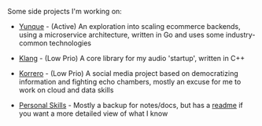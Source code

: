 Some side projects I'm working on:
- [Yunque](https://github.com/lukasmwerk/yunque) - (Active) An exploration into scaling ecommerce backends, using a microservice architecture, written in Go and uses some industry-common technologies
- [Klang](https://github.com/atalere-audio/klang) - (Low Prio) A core library for my audio 'startup', written in C++
- [Korrero](https://github.com/korrero) - (Low Prio) A social media project based on democratizing information and fighting echo chambers, mostly an excuse for me to work on cloud and data skills


- [Personal Skills](https://github.com/lukasmwerk/skills) - Mostly a backup for notes/docs, but has a [readme](https://github.com/lukasmwerk/skills/blob/main/README.md) if you want a more detailed view of what I know

